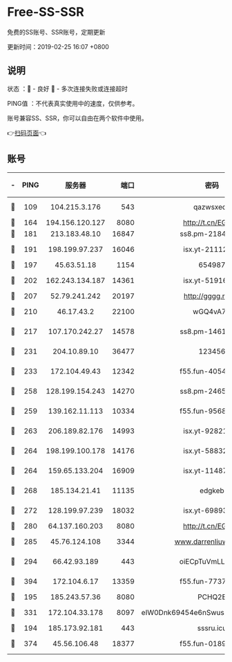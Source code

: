 # Free-SS-SSR

免费的SS账号、SSR账号，定期更新

更新时间：2019-02-25 16:07 +0800

## 说明

状态     ：🙂 - 良好 🙁 - 多次连接失败或连接超时

PING值   ：不代表真实使用中的速度，仅供参考。

账号兼容SS、SSR，你可以自由在两个软件中使用。

👉[扫码页面](https://liesauer.github.io/free-ss-ssr.github.io/)👈

## 账号

|-|PING|服务器|端口|密码|加密方式|区域|
|:----:|:----:|:-----:|-----:|:----:|:----:|:----:|
|🙂|109|104.215.3.176|543|qazwsxedc|aes-256-gcm|JP|
|🙂|164|194.156.120.127|8080|http://t.cn/EGJIyrl|rc4-md5|RU|
|🙂|181|213.183.48.10|16847|ss8.pm-21844006|rc4-md5|RU|
|🙂|191|198.199.97.237|16046|isx.yt-21112673|aes-256-cfb|US|
|🙂|197|45.63.51.18|1154|654987|chacha20|US|
|🙂|202|162.243.134.187|14361|isx.yt-51916584|aes-256-cfb|US|
|🙂|207|52.79.241.242|20197|http://gggg.rocks|chacha20|KR|
|🙂|210|46.17.43.2|22100|wGQ4vA7D|aes-256-gcm|RU|
|🙂|217|107.170.242.27|14578|ss8.pm-14613158|aes-256-cfb|US|
|🙂|231|204.10.89.10|36477|123456|aes-256-cfb|US|
|🙂|233|172.104.49.43|12342|f55.fun-40543073|aes-256-cfb|SG|
|🙂|258|128.199.154.243|14270|ss8.pm-24650269|aes-256-cfb|SG|
|🙂|259|139.162.11.113|10334|f55.fun-95689731|aes-256-cfb|SG|
|🙂|263|206.189.82.176|14993|isx.yt-92821562|aes-256-cfb|SG|
|🙂|264|198.199.100.178|14176|isx.yt-58832858|aes-256-cfb|US|
|🙂|264|159.65.133.204|16909|isx.yt-11487806|aes-256-cfb|SG|
|🙂|268|185.134.21.41|11135|edgkeb|aes-256-cfb|GB|
|🙂|272|128.199.97.239|18032|isx.yt-69893978|aes-256-cfb|SG|
|🙂|280|64.137.160.203|8080|http://t.cn/EGJIyrl|rc4-md5|CA|
|🙂|285|45.76.124.108|3344|www.darrenliuwei.com|aes-256-cfb|AU|
|🙂|294|66.42.93.189|443|oiECpTuVmLLxk4Ts|aes-256-cfb|US|
|🙂|394|172.104.6.17|13359|f55.fun-77379791|aes-256-cfb|US|
|🙂|195|185.243.57.36|8080|PCHQ2E|rc4-md5|US|
|🙂|331|172.104.33.178|8097|eIW0Dnk69454e6nSwuspv9DmS201tQ0D|aes-256-cfb|SG|
|🙁|194|185.173.92.181|443|sssru.icu|rc4-md5|RU|
|🙁|374|45.56.106.48|18377|f55.fun-01898711|aes-256-cfb|US|
